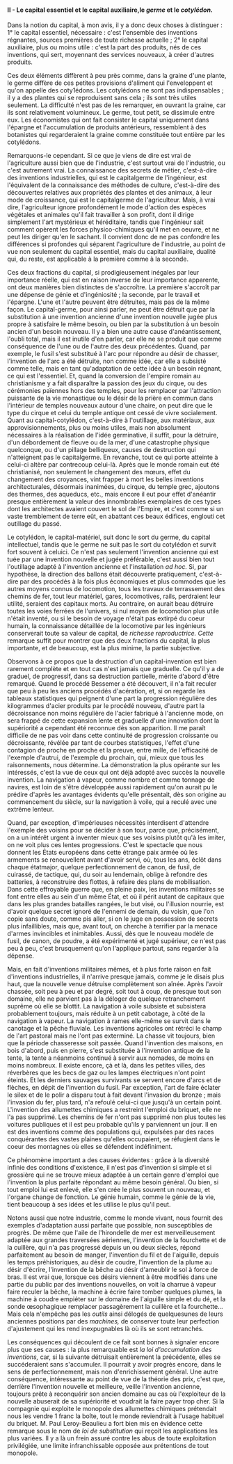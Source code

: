 #### II - Le capital essentiel et le capital auxiliaire,le _germe_ et le _cotylédon._

Dans la notion du capital, à mon avis, il y a donc deux choses à distinguer : 1° le capital essentiel, nécessaire : c'est l'ensemble des inventions régnantes, sources premières de toute richesse actuelle ; 2° le capital auxiliaire, plus ou moins utile : c'est la part des produits, nés de ces inventions, qui sert, moyennant des services nouveaux, à créer d'autres produits.

Ces deux éléments diffèrent à peu près comme, dans la graine d'une plante, le germe diffère de ces petites provisions d'aliment qui l'enveloppent et qu'on appelle des coty1édons. Les cotylédons ne sont pas indispensables ; il y a des plantes qui se reproduisent sans cela ; ils sont très utiles seulement. La difficulté n'est pas de les remarquer, en ouvrant la graine, car ils sont relativement volumineux. Le germe, tout petit, se dissimule entre eux. Les économistes qui ont fait consister le capital uniquement dans l'épargne et l'accumulation de produits antérieurs, ressemblent à des botanistes qui regarderaient la graine comme constituée tout entière par les cotylédons.

Remarquons-le cependant. Si ce que je viens de dire est vrai de l'agriculture aussi bien que de l'industrie, c'est surtout vrai de l'industrie, ou c'est autrement vrai. La connaissance des secrets de métier, c'est-à-dire des inventions industrielles, qui est le capitalgerme de l'ingénieur, est l'équivalent de la connaissance des méthodes de culture, c'est-à-dire des découvertes relatives aux propriétés des plantes et des animaux, à leur mode de croissance, qui est le capitalgerme de l'agriculteur. Mais, à vrai dire, l'agriculteur ignore profondément le mode d'action des espèces végétales et animales qu'il fait travailler à son profit, dont il dirige simplement l'art mystérieux et héréditaire, tandis que l'ingénieur sait comment opèrent les forces physico-chimiques qu'il met en oeuvre, et ne peut les diriger qu'en le sachant. Il convient donc de ne pas confondre les différences si profondes qui séparent l'agriculture de l'industrie, au point de vue non seulement du capital essentiel, mais du capital auxiliaire, dualité qui, du reste, est applicable à la première comme à la seconde.

Ces deux fractions du capital, si prodigieusement inégales par leur importance réelle, qui est en raison inverse de leur importance apparente, ont deux manières bien distinctes de s'accroître. La première s'accroît par une dépense de génie et d'ingéniosité ; la seconde, par le travail et l'épargne. L'une et l'autre peuvent être détruites, mais pas de la même façon. Le capital-germe, pour ainsi parler, ne peut être détruit que par la substitution à une invention ancienne d'une invention nouvelle jugée plus propre à satisfaire le même besoin, ou bien par la substitution à un besoin ancien d'un besoin nouveau. Il y a bien une autre cause d'anéantissement, l'oubli total, mais il est inutile d'en parler, car elle ne se produit que comme conséquence de l'une ou de l'autre des deux précédentes. Quand, par exemple, le fusil s'est substitué à l'arc pour répondre au désir de chasser, l'invention de l'arc a été détruite, non comme idée, car elle a subsisté comme telle, mais en tant qu'adaptation de cette idée à un besoin régnant, ce qui est l'essentiel. Et, quand la conversion de l'empire romain au christianisme y a fait disparaître la passion des jeux du cirque, ou des cérémonies païennes hors des temples, pour les remplacer par l'attraction puissante de la vie monastique ou le désir de la prière en commun dans l'intérieur de temples nouveaux autour d'une chaire, on peut dire que le type du cirque et celui du temple antique ont cessé de vivre socialement. Quant au capital-cotylédon, c'est-à-dire à l'outillage, aux matériaux, aux approvisionnements, plus ou moins utiles, mais non absolument nécessaires à la réalisation de l'idée germinative, il suffit, pour la détruire, d'un débordement de fleuve ou de la mer, d'une catastrophe physique quelconque, ou d'un pillage belliqueux, causes de destruction qui n'atteignent pas le capitalgerme. En revanche, tout ce qui porte atteinte à celui-ci altère par contrecoup celui-là. Après que le monde romain eut été christianisé, non seulement le changement des mœurs, effet du changement des croyances, vint frapper à mort les belles inventions architecturales, désormais inanimées, du cirque, du temple grec, ajoutons des thermes, des aqueducs, etc., mais encore il eut pour effet d'anéantir presque entièrement la valeur des innombrables exemplaires de ces types dont les architectes avaient couvert le sol de l'Empire, et c'est comme si un vaste tremblement de terre eût, en abattant ces beaux édifices, englouti cet outillage du passé.

Le cotylédon, le capital-matériel, suit donc le sort du germe, du capital intellectuel, tandis que le germe ne suit pas le sort du cotylédon et survit fort souvent à celuici. Ce n'est pas seulement l'invention ancienne qui est tuée par une invention nouvelle et jugée préférable, c'est aussi bien tout l'outillage adapté à l'invention ancienne et l'installation _ad hoc._ Si, par hypothèse, la direction des ballons était découverte pratiquement, c'est-à-dire par des procédés à la fois plus économiques et plus commodes que les autres moyens connus de locomotion, tous les travaux de terrassement des chemins de fer, tout leur matériel, gares, locomotives, rails, perdraient leur utilité, seraient des capitaux morts. Au contraire, on aurait beau détruire toutes les voies ferrées de l'univers, si nul moyen de locomotion plus utile n'était inventé, ou si le besoin de voyage n'était pas extirpé du coeur humain, la connaissance détaillée de la locomotive par les ingénieurs conserverait toute sa valeur de capital, de _richesse reproductrice. Cette_ remarque suffit pour montrer que des deux fractions du capital, la plus importante, et de beaucoup, est la plus minime, la partie subjective.

Observons à ce propos que la destruction d'un capital-invention est bien rarement complète et en tout cas n'est jamais que graduelle. Ce qu'il y a de graduel, de progressif, dans sa destruction partielle, mérite d'abord d'être remarqué. Quand le procédé Bessemer a été découvert, il n'a fait reculer que peu à peu les anciens procédés d'acération, et, si on regarde les tableaux statistiques qui peignent d'une part la progression régulière des kilogrammes d'acier produits par le procédé nouveau, d'autre part la décroissance non moins régulière de l'acier fabriqué à l'ancienne mode, on sera frappé de cette expansion lente et graduelle d'une innovation dont la supériorité a cependant été reconnue dès son apparition. Il me paraît difficile de ne pas voir dans cette continuité de progression croissante ou décroissante, révélée par tant de courbes statistiques, l'effet d'une contagion de proche en proche et la preuve, entre mille, de l'efficacité de l'exemple d'autrui, de l'exemple du prochain, qui, mieux que tous les raisonnements, nous détermine. La démonstration la plus opérante sur les intéressés, c'est la vue de ceux qui ont déjà adopté avec succès la nouvelle invention. La navigation à vapeur, comme nombre et comme tonnage de navires, est loin de s'être développée aussi rapidement qu'on aurait pu le prédire d'après les avantages évidents qu'elle présentait, dès son origine au commencement du siècle, sur la navigation à voile, qui a reculé avec une extrême lenteur.

Quand, par exception, d'impérieuses nécessités interdisent d'attendre l'exemple des voisins pour se décider à son tour, parce que, précisément, on a un intérêt urgent à inventer mieux que ses voisins plutôt qu'à les imiter, on ne voit plus ces lentes progressions. C'est le spectacle que nous donnent les États européens dans cette étrange paix armée où les armements se renouvellent avant d'avoir servi, où, tous les ans, éclôt dans chaque étatmajor, quelque perfectionnement de canon, de fusil, de cuirassé, de tactique, qui, du soir au lendemain, oblige à refondre des batteries, à reconstruire des flottes, à refaire des plans de mobilisation. Dans cette effroyable guerre que, en pleine paix, les inventions militaires se font entre elles au sein d'un même État, et où il périt autant de capitaux que dans les plus grandes batailles rangées, le but visé, ou l'illusion nourrie, est d'avoir quelque secret ignoré de l'ennemi de demain, du voisin, que l'on copie sans doute, comme pis aller, si on le juge en possession de secrets plus infaillibles, mais que, avant tout, on cherche à terrifier par la menace d'armes invincibles et inimitables. Aussi, dès que le nouveau modèle de fusil, de canon, de poudre, a été expérimenté et jugé supérieur, ce n'est pas peu à peu, c'est brusquement qu'on l'applique partout, sans regarder à la dépense.

Mais, en fait d'inventions militaires mêmes, et à plus forte raison en fait d'inventions industrielles, il n'arrive presque jamais, comme je le disais plus haut, que la nouvelle venue détruise complètement son aînée. Après l'avoir chassée, soit peu à peu et par degré, soit tout à coup, de presque tout son domaine, elle ne parvient pas à la déloger de quelque retranchement suprême où elle se blottit. La navigation à voile subsiste et subsistera probablement toujours, mais réduite à un petit cabotage, à côté de la navigation à vapeur. La navigation à rames elle-même se survit dans le canotage et la pêche fluviale. Les inventions agricoles ont rétréci le champ de l'art pastoral mais ne l'ont pas exterminé. La chasse vit toujours, bien que la période chasseresse soit passée. Quand l'invention des maisons, en bois d'abord, puis en pierre, s'est substituée à l'invention antique de la tente, la tente a néanmoins continué à servir aux nomades, de moins en moins nombreux. Il existe encore, çà et là, dans les petites villes, des réverbères que les becs de gaz ou les lampes électriques n'ont point éteints. Et les derniers sauvages survivants se servent encore d'arcs et de flèches, en dépit de l'invention du fusil. Par exception, l'art de faire éclater le silex et de le polir a disparu tout à fait devant l'invasion du bronze ; mais l'invasion du fer, plus tard, n'a refoulé celui-ci que jusqu'à un certain point. L'invention des allumettes chimiques a restreint l'emploi du briquet, elle ne l'a pas supprimé. Les chemins de fer n'ont pas supprimé non plus toutes les voitures publiques et il est peu probable qu'ils y parviennent un jour. Il en est des inventions comme des populations qui, expulsées par des races conquérantes des vastes plaines qu'elles occupaient, se réfugient dans le coeur des montagnes où elles se défendent indéfiniment.

Ce phénomène important a des causes évidentes : grâce à la diversité infinie des conditions d'existence, il n'est pas d'invention si simple et si grossière qui ne se trouve mieux adaptée à un certain genre d'emploi que l'invention la plus parfaite répondant au même besoin général. Ou bien, si tout emploi lui est enlevé, elle s'en crée le plus souvent un nouveau, et l'organe change de fonction. Le génie humain, comme le génie de la vie, tient beaucoup à ses idées et les utilise le plus qu'il peut.

Notons aussi que notre industrie, comme le monde vivant, nous fournit des exemples d'adaptation aussi parfaite que possible, non susceptibles de progrès. De même que l'aile de l'hirondelle de mer est merveilleusement adaptée aux grandes traversées aériennes, l'invention de la fourchette et de la cuillère, qui n'a pas progressé depuis un ou deux siècles, répond parfaitement au besoin de manger, l'invention du fil et de l'aiguille, depuis les temps préhistoriques, au désir de coudre, l'invention de la plume au désir d'écrire, l'invention de la bêche au désir d'ameublir le sol à force de bras. Il est vrai que, lorsque ces désirs viennent à être modifiés dans une partie du public par des inventions nouvelles, on voit la charrue à vapeur faire reculer la bêche, la machine à écrire faire tomber quelques plumes, la machine à coudre empiéter sur le domaine de l'aiguille simple et du dé, et la sonde œsophagique remplacer passagèrement la cuillère et la fourchette… Mais cela n'empêche pas les _outils_ ainsi délogés de quelquesunes de leurs anciennes positions par des _machines,_ de conserver toute leur perfection d'ajustement qui les rend inexpugnables là où ils se sont retranchés.

Les conséquences qui découlent de ce fait sont bonnes à signaler encore plus que ses causes : la plus remarquable est _la loi d'accumulation des inventions,_ car, si la suivante détruisait entièrement la précédente, elles se succéderaient sans s'accumuler. Il pourrait y avoir progrès encore, dans le sens de perfectionnement, mais non d'enrichissement général. Une autre conséquence, intéressante au point de vue de la théorie des prix, c'est que, derrière l'invention nouvelle et meilleure, veille l'invention ancienne, toujours prête à reconquérir son ancien domaine au cas où l'exploiteur de la nouvelle abuserait de sa supériorité et voudrait la faire payer trop cher. Si la compagnie qui exploite le monopole des allumettes chimiques prétendait nous les vendre 1 franc la boîte, tout le monde reviendrait à l'usage habituel du briquet. M. Paul Leroy-Beaulieu a fort bien mis en évidence cette remarque sous le nom de _loi de substitution_ qui reçoit les applications les plus variées. Il y a là un frein assuré contre les abus de toute exploitation privilégiée, une limite infranchissable opposée aux prétentions de tout monopole.
